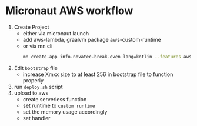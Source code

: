 # Micronaut AWS workflow


1. Create Project
    - either via micronaut launch
    - add aws-lambda, graalvm package aws-custom-runtime
    - or via mn cli 
        ```bash
        mn create-app info.novatec.break-even lang=kotlin --features aws-lambda,graalvm 
        ```
2. Edit ```bootstrap``` file
    - increase Xmxx size to at least 256 in bootstrap file to function properly      
3. run ```deploy.sh``` script
4. upload to aws
    - create serverless function
    - set runtime to ```custom runtime```
    - set the memory usage accordingly
    - set handler
